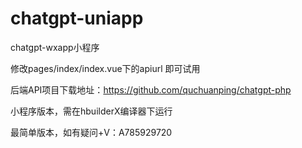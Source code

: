 # chatgpt-uniapp
chatgpt-wxapp小程序

修改pages/index/index.vue下的apiurl 即可试用

后端API项目下载地址：https://github.com/quchuanping/chatgpt-php

小程序版本，需在hbuilderX编译器下运行

最简单版本，如有疑问+V：A785929720
